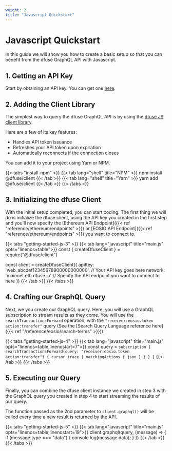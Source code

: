 ```yaml
---
weight: 2
title: "Javascript Quickstart"
---
```


# Javascript Quickstart

In this guide we will show you how to create a basic setup so that you can benefit from the dfuse GraphQL API with Javascript.

## 1. Getting an API Key

Start by obtaining an API key. You can get one [here](https://app.dfuse.io).

## 2. Adding the Client Library

The simplest way to query the dfuse GraphQL API is by using the [dfuse JS client library](https://github.com/dfuse-io/client-js).

Here are a few of its key features:

* Handles API token issuance
* Refreshes your API token upon expiration
* Automatically reconnects if the connection closes

You can add it to your project using Yarn or NPM.

{{< tabs "install-npm" >}}
{{< tab lang="shell" title="NPM" >}}
npm install @dfuse/client
{{< /tab >}}
{{< tab lang="shell" title="Yarn" >}}
yarn add @dfuse/client
{{< /tab >}}
{{< /tabs >}}

## 3. Initializing the dfuse Client

With the initial setup completed, you can start coding. The first thing we will do is initialize the dfuse client, using the API key you created in the first step and you'll now specify the [Ethereum API Endpoint]({{< ref "reference/ethereum/endpoints" >}}) or [EOSIO API Endpoint]({{< ref "reference/ethereum/endpoints" >}}) you want to connect to.

{{< tabs "getting-started-js-3" >}}
{{< tab lang="javascript" title="main.js" opts="linenos=table">}}
const { createDfuseClient } = require("@dfuse/client")

const client = createDfuseClient({
  apiKey: 'web_abcdef12345678900000000000', // Your API key goes here
  network: 'mainnet.eth.dfuse.io' // Specify the API endpoint you want to connect to here
})
{{< /tab >}}
{{< /tabs >}}

## 4. Crafting our GraphQL Query

Next, we you create our GraphQL query. Here, you will use a GraphQL subscription to stream results as they come. You will use the `searchTransactionsForward` operation, with the `"receiver:eosio.token action:transfer"` query (See the [Search Query Language reference here]({{< ref "/reference/eosio/search-terms" >}})).

{{< tabs "getting-started-js-4" >}}
{{< tab lang="javascript" title="main.js" opts="linenos=table,linenostart=7">}}
const query = `
  subscription {
    searchTransactionsForward(query: "receiver:eosio.token action:transfer") {
      cursor
      trace {
        matchingActions {
          json
        }
      }
    }
  }
`
{{< /tab >}}
{{< /tabs >}}

## 5. Executing our Query

Finally, you can combine the dfuse client instance we created in step 3 with the GraphQL query you created in step 4 to start streaming the results of our query.

The function passed as the 2nd parameter to `client.graphql()` will be called every time a new result is returned by the API.

{{< tabs "getting-started-js-5" >}}
{{< tab lang="javascript" title="main.js" opts="linenos=table,linenostart=19">}}
client.graphql(query, (message) => {
  if (message.type === "data") {
    console.log(message.data);
  }
})
{{< /tab >}}
{{< /tabs >}}

<!-- Hiding these links for now, because they are all specific to EOSIO -->
<!-- ## Useful Links

- GitHub: [@dfuse/client](https://github.com/dfuse-io/client-js) -->
<!-- - Docs: [dfuse Search query language](#dfuse-query-language) -->
<!-- - On mainnet: [GraphiQL](https://mainnet.eos.dfuse.io/graphiql/) A graphic graphql editor and API documentation browser. -->
<!-- - GitHub: [Stream action rates example](https://github.com/dfuse-io/example-stream-action-rates) This example demonstrates how to use the dfuse GraphQL APIs in a React application to livestream the average rates from the top actions. A live demo is available [here](http://labs.dfuse.io/livesearch-example/) -->
